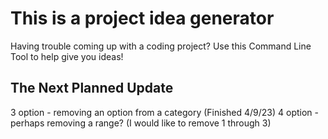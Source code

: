 # This is a project idea generator
Having trouble coming up with a coding project? Use this Command Line Tool to help give you ideas!

## The Next Planned Update
3 option - removing an option from a category (Finished 4/9/23)
  4 option - perhaps removing a range?
    (I would like to remove 1 through 3)